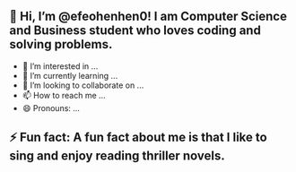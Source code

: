 ## 👋 Hi, I’m @efeohenhen0! I am Computer Science and Business student who loves coding and solving problems.
- 👀 I’m interested in ...
- 🌱 I’m currently learning ...
- 💞️ I’m looking to collaborate on ...
- 📫 How to reach me ...
- 😄 Pronouns: ...
## ⚡ Fun fact: A fun fact about me is that I like to sing and enjoy reading thriller novels.

<!---
efeohenhen0/efeohenhen0 is a ✨ special ✨ repository because its `README.md` (this file) appears on your GitHub profile.
You can click the Preview link to take a look at your changes.
--->
